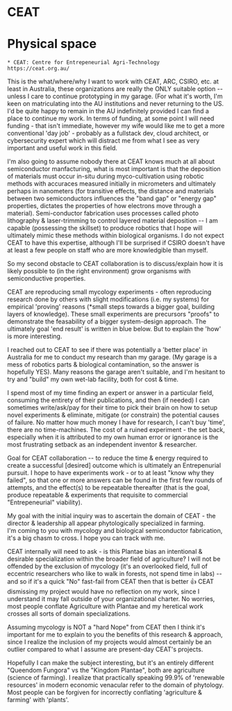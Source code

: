 # CEAT


# Physical space
    * CEAT: Centre for Entrepeneurial Agri-Technology
    https://ceat.org.au/



This is the what/where/why I want to work with CEAT, ARC, CSIRO, etc.   at least in Australia, these organizations are really the ONLY suitable option -- unless I care to continue prototyping in my garage.   (For what it's worth, I'm keen on matriculating into the AU institutions and never returning to the US.  I'd be quite happy to remain in the AU indefinitely provided I can find a place to continue my work.   In terms of funding, at some point I will need funding - that isn't immediate, however my wife would like me to get a more conventional 'day job' - probably as a fullstack dev, cloud architect, or cybersecurity expert which will distract me from what I see as very important and useful work in this field.  




I'm also going to assume nobody there at CEAT knows much at all about semiconductor manfacturing, what is most important is that the deposition of materials must occur in-situ during myco-cultivation using robotic methods with accuraces measured initially in micrometers and ultimately perhaps in nanometers (for transitive effects, the distance and materials between two semiconductors influences the "band gap" or "energy gap" properties, dictates the properties of how electrons move through a material).  Semi-conductor fabrication uses processes called photo lithography & laser-trimming to control layered material deposition --  I am capable (possessing the skillset) to produce robotics that I hope will ultimately mimic these methods within biological organisms.  I do not expect CEAT to have this expertise, although I'll be surprised if CSIRO doesn't have at least a few people on staff who are more knowledgible than myself. 

So my second obstacle to CEAT collaboration is to discuss/explain how it is likely possible to (in the right environment) grow organisms with semiconductive properties. 




CEAT are reproducing small mycology experiments  - often reproducing research done by others with slight modifications (i.e. my systems) for empirical 'proving' reasons (*small steps towards a bigger goal, building layers of knowledge).  These small experiments are precursors "proofs" to demonstrate the feasability of a bigger system-design approach.  The ultimately goal 'end result' is written in blue below.   But to explain the 'how' is more interesting. 

I reached out to CEAT to see if there was potentially a 'better place' in Australia for me to conduct my research than my garage. 
(My garage is a mess of robotics parts & biological contamination, so the answer is hopefully YES).  Many reasons the garage aren't suitable, and I'm hesitant to try and "build" my own wet-lab facility, both for cost & time. 

I spend most of my time finding an expert or answer in a particular field, consuming the entirety of their publications, and then (if needed) I can sometimes write/ask/pay for their time to pick their brain on how to setup novel experiments & eliminate, mitigate (or constrain) the potential causes of failure.  No matter how much money I have for research, I can't buy 'time', there are no time-machines.  The cost of a ruined experiment - the set back, especially when it is attributed to my own human error or ignorance is the most frustrating setback as an independent inventor & researcher.   

Goal for CEAT collaboration -- to reduce the time & energy required to create a successful [desired] outcome which is ultimately an Entrepenurial pursuit. 
I hope to have experiments work - or to at least "know why they failed", so that one or more answers can be found in the first few rounds of attempts, and the effect(s) to be repeatable thereafter
(that is the goal, produce repeatable & experiments that requisite to commercial "Entrepeneurial" viability). 



My goal with the initial inquiry was to ascertain the domain of CEAT -  the director & leadership all appear phytologically specialized in farming.  
I'm coming to you with mycology and biological semiconductor fabrication, it's a big chasm to cross.  I hope you can track with me. 

CEAT internally will need to ask - is this Plantae bias an intentional & desirable specialization within the broader field of agriculture?
I will not be offended by the exclusion of mycology (it's an overlooked field, full of eccentric researchers who like to walk in forests, not spend time in labs) -- and so if it's a quick "No" fast-fail from CEAT then that is better 👍
CEAT dismissing my project would have no reflection on my work, since I understand it may fall outside of your organizational charter.  No worries,  most people conflate Agriculture with Plantae and my heretical work crosses all sorts of domain specializations. 


Assuming mycology is NOT a "hard Nope" from CEAT then I think it's important for me to explain to you the benefits of this research & approach, since I realize the inclusion of my projects would almost certainly be an outlier compared to what I assume are present-day CEAT's projects.   

Hopefully I can make the subject interesting, but it's an entirely different "Queendom Fungora" vs the "Kingdom Plantae", both are agriculture (science of farming). 
I realize that practically speaking 99.9% of 'renewable resources' in modern economic venacular refer to the domain of phytology.  
Most people can be forgiven for incorrectly conflating 'agriculture & farming' with 'plants'. 


